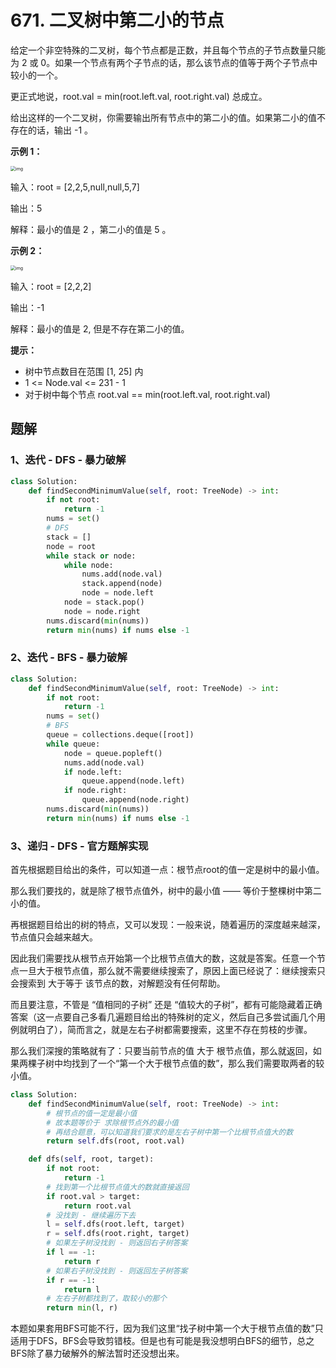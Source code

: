 # 671. 二叉树中第二小的节点

给定一个非空特殊的二叉树，每个节点都是正数，并且每个节点的子节点数量只能为 2 或 0。如果一个节点有两个子节点的话，那么该节点的值等于两个子节点中较小的一个。

更正式地说，root.val = min(root.left.val, root.right.val) 总成立。

给出这样的一个二叉树，你需要输出所有节点中的第二小的值。如果第二小的值不存在的话，输出 -1 。

 

**示例 1：**

<img src="https://assets.leetcode.com/uploads/2020/10/15/smbt1.jpg" alt="img" style="zoom:50%;" />

输入：root = [2,2,5,null,null,5,7]

输出：5

解释：最小的值是 2 ，第二小的值是 5 。

**示例 2：**

<img src="https://assets.leetcode.com/uploads/2020/10/15/smbt2.jpg" alt="img" style="zoom:50%;" />

输入：root = [2,2,2]

输出：-1

解释：最小的值是 2, 但是不存在第二小的值。

**提示：**

- 树中节点数目在范围 [1, 25] 内
- 1 <= Node.val <= 231 - 1
- 对于树中每个节点 root.val == min(root.left.val, root.right.val)

## 题解

### 1、迭代 - DFS - 暴力破解

```python
class Solution:
    def findSecondMinimumValue(self, root: TreeNode) -> int:
        if not root:
            return -1
        nums = set()
        # DFS
        stack = []
        node = root
        while stack or node:
            while node:
                nums.add(node.val)
                stack.append(node)
                node = node.left
            node = stack.pop()
            node = node.right
        nums.discard(min(nums))
        return min(nums) if nums else -1
```

### 2、迭代 - BFS - 暴力破解

```python
class Solution:
    def findSecondMinimumValue(self, root: TreeNode) -> int:
        if not root:
            return -1
        nums = set()
        # BFS
        queue = collections.deque([root])
        while queue:
            node = queue.popleft()
            nums.add(node.val)
            if node.left:
                queue.append(node.left)
            if node.right:
                queue.append(node.right)
        nums.discard(min(nums))
        return min(nums) if nums else -1
```

### 3、递归 - DFS - 官方题解实现

首先根据题目给出的条件，可以知道一点：根节点root的值一定是树中的最小值。

那么我们要找的，就是除了根节点值外，树中的最小值  —— 等价于整棵树中第二小的值。

再根据题目给出的树的特点，又可以发现：一般来说，随着遍历的深度越来越深，节点值只会越来越大。

因此我们需要找从根节点开始第一个比根节点值大的数，这就是答案。任意一个节点一旦大于根节点值，那么就不需要继续搜索了，原因上面已经说了：继续搜索只会搜索到 大于等于 该节点的数，对解题没有任何帮助。

而且要注意，不管是 “值相同的子树” 还是 “值较大的子树”，都有可能隐藏着正确答案（这一点要自己多看几遍题目给出的特殊树的定义，然后自己多尝试画几个用例就明白了），简而言之，就是左右子树都需要搜索，这里不存在剪枝的步骤。

那么我们深搜的策略就有了：只要当前节点的值 大于 根节点值，那么就返回，如果两棵子树中均找到了一个“第一个大于根节点值的数”，那么我们需要取两者的较小值。

```python
class Solution:
    def findSecondMinimumValue(self, root: TreeNode) -> int:
        # 根节点的值一定是最小值
        # 故本题等价于 求除根节点外的最小值
        # 再结合题意，可以知道我们要求的是左右子树中第一个比根节点值大的数
        return self.dfs(root, root.val)

    def dfs(self, root, target):
        if not root:
            return -1
        # 找到第一个比根节点值大的数就直接返回
        if root.val > target:
            return root.val
        # 没找到 - 继续遍历下去
        l = self.dfs(root.left, target)
        r = self.dfs(root.right, target)
        # 如果左子树没找到 - 则返回右子树答案
        if l == -1:
            return r
        # 如果右子树没找到 - 则返回左子树答案
        if r == -1:
            return l
        # 左右子树都找到了，取较小的那个
        return min(l, r)
```

本题如果套用BFS可能不行，因为我们这里“找子树中第一个大于根节点值的数”只适用于DFS，BFS会导致剪错枝。但是也有可能是我没想明白BFS的细节，总之BFS除了暴力破解外的解法暂时还没想出来。